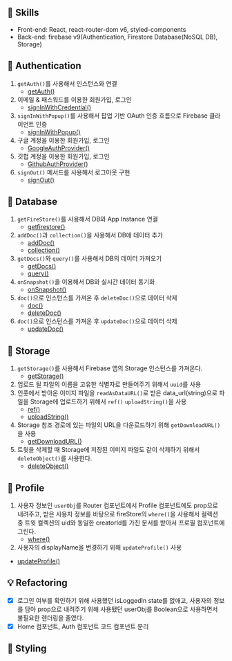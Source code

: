 ## 📌 Skills
- Front-end: React, react-router-dom v6, styled-components
- Back-end: firebase v9(Authentication, Firestore Database(NoSQL DB), Storage)

## 📌 Authentication
1. `getAuth()`를 사용해서 인스턴스와 연결
   - [getAuth()](https://firebase.google.com/docs/reference/js/auth.md#getauth)
2. 이메일 & 패스워드를 이용한 회원가입, 로그인
   - [signInWithCredential()](https://firebase.google.com/docs/reference/js/auth.md#signinwithemailandpassword) 
3. `signInWithPopup()`를 사용해서 팝업 기반 OAuth 인증 흐름으로 Firebase 클라이언트 인증
   - [signInWithPopup()](https://firebase.google.com/docs/reference/js/auth.md?authuser=0#signinwithpopup)
4. 구글 계정을 이용한 회원가입, 로그인
   - [GoogleAuthProvider()](https://firebase.google.com/docs/auth/web/google-signin)
5. 깃헙 계정을 이용한 회원가입, 로그인
   - [GithubAuthProvider()](https://firebase.google.com/docs/auth/web/github-auth)
6. `signOut()` 메서드를 사용해서 로그아웃 구현
   - [signOut()](https://firebase.google.com/docs/reference/js/auth.md#signout)

## 📌 Database
1. `getFireStore()`를 사용해서 DB와 App Instance 연결
   - [getfirestore()](https://firebase.google.com/docs/reference/js/firestore_.md#getfirestore)
2. `addDoc()`과 `collection()`을 사용해서 DB에 데이터 추가
   - [addDoc()](https://firebase.google.com/docs/reference/js/firestore_.md#adddoc)
   - [collection()](https://firebase.google.com/docs/reference/js/firestore_.md#collection)
3. `getDocs()`와 `query()`를 사용해서 DB의 데이터 가져오기
   - [getDocs()](https://firebase.google.com/docs/reference/js/firestore_.md#getdocs)
   - [query()](https://firebase.google.com/docs/reference/js/firestore_.query)
4. `onSnapshot()`을 이용해서 DB와 실시간 데이터 동기화
   - [onSnapshot()](https://firebase.google.com/docs/reference/js/firestore_.md?authuser=0#onsnapshot)
5. `doc()`으로 인스턴스를 가져온 후 `deleteDoc()`으로 데이터 삭제
   - [doc()](https://firebase.google.com/docs/reference/js/firestore_.md?authuser=0#doc)
   - [deleteDoc()](https://firebase.google.com/docs/reference/js/firestore_.md?authuser=0#deletedoc)
6. `doc()`으로 인스턴스를 가져온 후 `updateDoc()`으로 데이터 삭제
   - [updateDoc()](https://firebase.google.com/docs/reference/js/firestore_.md?authuser=0#updatedoc)

## 📌 Storage
1. `getStorage()`를 사용해서 Firebase 앱의 Storage 인스턴스를 가져온다.
   - [getStorage()](https://firebase.google.com/docs/reference/js/storage.md#getstorage)
2. 업로드 될 파일의 이름을 고유한 식별자로 만들어주기 위해서 `uuid`를 사용
3. 인풋에서 받아온 이미지 파일을 `readAsDataURL()`로 받은 data_url(string)으로 파일을 Storage에 업로드하기 위해서 `ref()` `uploadString()`을 사용
   - [ref()](https://firebase.google.com/docs/reference/js/storage.md?hl=en#ref)
   - [uploadString()](https://firebase.google.com/docs/reference/js/storage.md?hl=en#uploadstring)
4. Storage 참조 경로에 있는 파일의 URL을 다운로드하기 위해 `getDownloadURL()`을 사용
   - [getDownloadURL()](https://firebase.google.com/docs/reference/js/storage.md?hl=en#getdownloadurl)
5. 트윗을 삭제할 때 Storage에 저장된 이미지 파일도 같이 삭제하기 위해서 `deleteObject()`를 사용한다.
   - [deleteObject()](https://firebase.google.com/docs/reference/js/storage.md?hl=en#deleteobject)

## 📌 Profile
1. 사용자 정보인 `userObj`를 Router 컴포넌트에서 Profile 컴포넌트에도 prop으로 내려주고, 받은 사용자 정보를 바탕으로 fireStore의 `where()`을 사용해서 컬렉션 중 트윗 컬렉션의 uid와 동일한 creatorId를 가진 문서를 받아서 프로필 컴포넌트에 그린다. 
   - [where()](https://firebase.google.com/docs/reference/js/firestore_.md#where)
2. 사용자의 displayName을 변경하기 위해 `updateProfile()` 사용
- [updateProfile()](https://firebase.google.com/docs/reference/js/auth?hl=en#updateprofile)

## 💡 Refactoring
- [x] 로그인 여부를 확인하기 위해 사용했던 isLoggedIn state를 없애고, 사용자의 정보를 담아 prop으로 내려주기 위해 사용됐던 userObj를 Boolean으로 사용하면서 불필요한 렌더링을 줄였다.
- [x] Home 컴포넌트, Auth 컴포넌트 코드 컴포넌트 분리

## 🎨 Styling

